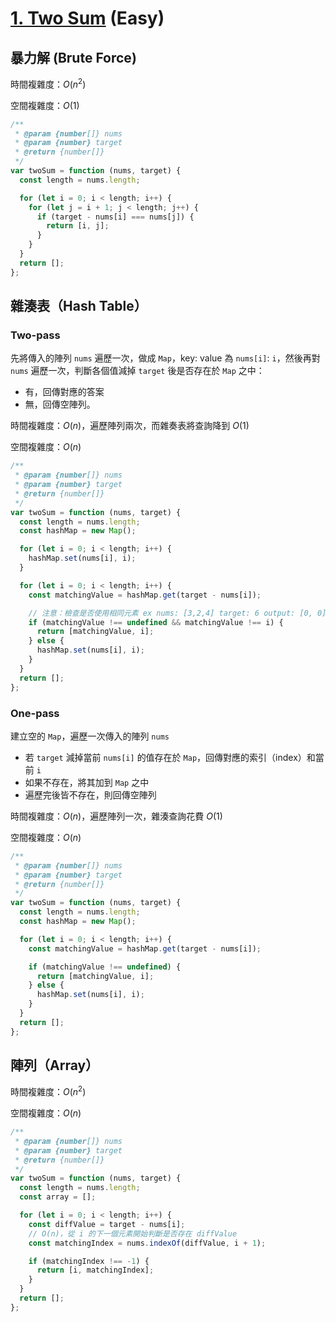 # [1. Two Sum](https://leetcode.com/problems/two-sum/) (Easy)

## **暴力解 (Brute Force)**

時間複雜度：$O(n^2)$

空間複雜度：$O(1)$

```js
/**
 * @param {number[]} nums
 * @param {number} target
 * @return {number[]}
 */
var twoSum = function (nums, target) {
  const length = nums.length;

  for (let i = 0; i < length; i++) {
    for (let j = i + 1; j < length; j++) {
      if (target - nums[i] === nums[j]) {
        return [i, j];
      }
    }
  }
  return [];
};
```

## **雜湊表（Hash Table）**

### **Two-pass**

先將傳入的陣列 `nums` 遍歷一次，做成 `Map`，key: value 為 `nums[i]`: `i`，然後再對 `nums` 遍歷一次，判斷各個值減掉 `target` 後是否存在於 `Map` 之中：

- 有，回傳對應的答案
- 無，回傳空陣列。

時間複雜度：$O(n)$，遍歷陣列兩次，而雜奏表將查詢降到 $O(1)$

空間複雜度：$O(n)$

```js
/**
 * @param {number[]} nums
 * @param {number} target
 * @return {number[]}
 */
var twoSum = function (nums, target) {
  const length = nums.length;
  const hashMap = new Map();

  for (let i = 0; i < length; i++) {
    hashMap.set(nums[i], i);
  }

  for (let i = 0; i < length; i++) {
    const matchingValue = hashMap.get(target - nums[i]);

    // 注意：檢查是否使用相同元素 ex nums: [3,2,4] target: 6 output: [0, 0]
    if (matchingValue !== undefined && matchingValue !== i) {
      return [matchingValue, i];
    } else {
      hashMap.set(nums[i], i);
    }
  }
  return [];
};
```

### **One-pass**

建立空的 `Map`，遍歷一次傳入的陣列 `nums`

- 若 `target` 減掉當前 `nums[i]` 的值存在於 `Map`，回傳對應的索引（index）和當前 `i`
- 如果不存在，將其加到 `Map` 之中
- 遍歷完後皆不存在，則回傳空陣列

時間複雜度：$O(n)$，遍歷陣列一次，雜湊查詢花費 $O(1)$

空間複雜度：$O(n)$

```js
/**
 * @param {number[]} nums
 * @param {number} target
 * @return {number[]}
 */
var twoSum = function (nums, target) {
  const length = nums.length;
  const hashMap = new Map();

  for (let i = 0; i < length; i++) {
    const matchingValue = hashMap.get(target - nums[i]);

    if (matchingValue !== undefined) {
      return [matchingValue, i];
    } else {
      hashMap.set(nums[i], i);
    }
  }
  return [];
};
```

## **陣列（Array）**

時間複雜度：$O(n ^ 2)$

空間複雜度：$O(n)$

```js
/**
 * @param {number[]} nums
 * @param {number} target
 * @return {number[]}
 */
var twoSum = function (nums, target) {
  const length = nums.length;
  const array = [];

  for (let i = 0; i < length; i++) {
    const diffValue = target - nums[i];
    // O(n)，從 i 的下一個元素開始判斷是否存在 diffValue
    const matchingIndex = nums.indexOf(diffValue, i + 1);

    if (matchingIndex !== -1) {
      return [i, matchingIndex];
    }
  }
  return [];
};
```
